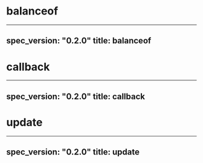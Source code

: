<h1 class="contract">balanceof</h1>

---
spec_version: "0.2.0"
title: balanceof
---

<h1 class="contract">callback</h1>

---
spec_version: "0.2.0"
title: callback
---


<h1 class="contract">update</h1>

---
spec_version: "0.2.0"
title: update
---